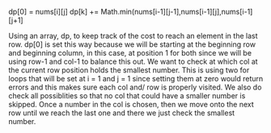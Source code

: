 dp[0] = nums[i][j]
dp[k] += Math.min(nums[i-1][j-1],nums[i-1][j],nums[i-1][j+1]
  
  
Using an array, dp, to keep track of the cost to reach an element in the last row. dp[0] is set this way because we will be starting at the beginning row and beginning column, in this case, at position 1 for both since we will be using row-1 and col-1 to balance this out. We want to check at which col at the current row position holds the smallest number. This is using two for loops that will be set at i = 1 and j = 1 since setting them at zero would return errors and this makes sure each col and/ row is properly visited. We also do check all possiblities so that no col that could have a smaller number is skipped. Once a number in the col is chosen, then we move onto the next row until we reach the last one and there we just check the smallest number. 

